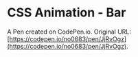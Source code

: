 # CSS Animation - Bar

A Pen created on CodePen.io. Original URL: [https://codepen.io/no0683/pen/JjRvOgz](https://codepen.io/no0683/pen/JjRvOgz).


